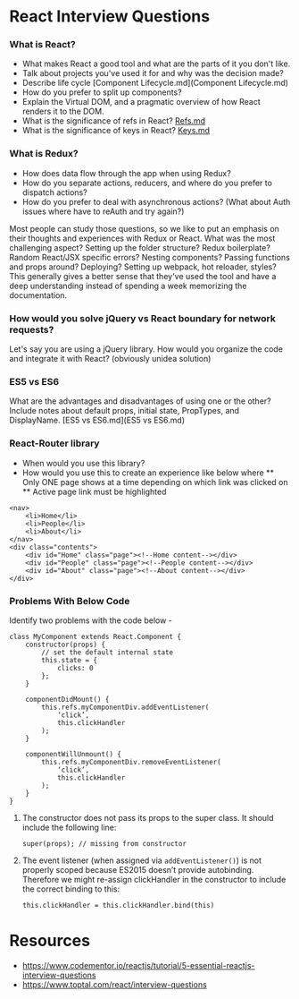 # React Interview Questions

### What is React?  

* What makes React a good tool and what are the parts of it you don't like.
* Talk about projects you've used it for and why was the decision made?
* Describe life cycle [Component Lifecycle.md](Component Lifecycle.md)
* How do you prefer to split up components?
* Explain the Virtual DOM, and a pragmatic overview of how React renders it to the DOM.
* What is the significance of refs in React? [Refs.md](Refs.md)
* What is the significance of keys in React? [Keys.md](Keys.md)

### What is Redux?

* How does data flow through the app when using Redux?
* How do you separate actions, reducers, and where do you prefer to dispatch actions? 
* How do you prefer to deal with asynchronous actions? (What about Auth issues where have to reAuth and try again?)

Most people can study those questions, so we like to put an emphasis on their thoughts and experiences with Redux or React. What was the most challenging aspect? Setting up the folder structure? Redux boilerplate? Random React/JSX specific errors? Nesting components? Passing functions and props around? Deploying? Setting up webpack, hot reloader, styles? This generally gives a better sense that they've used the tool and have a deep understanding instead of spending a week memorizing the documentation.

### How would you solve jQuery vs React boundary for network requests?

Let's say you are using a jQuery library.  How would you organize the code and integrate it with React?  (obviously unidea solution)

### ES5 vs ES6

What are the advantages and disadvantages of using one or the other? Include notes about default props, initial state, PropTypes, and DisplayName. [ES5 vs ES6.md](ES5 vs ES6.md)

### React-Router library

* When would you use this library?
* How would you use this to create an experience like below where 
** Only ONE page shows at a time depending on which link was clicked on
** Active page link must be highlighted

```
<nav>
	<li>Home</li>
	<li>People</li>
	<li>About</li>
</nav>
<div class="contents">
	<div id="Home" class="page"><!--Home content--></div>
	<div id="People" class="page"><!--People content--></div>
	<div id="About" class="page"><!--About content--></div>
</div>

```

### Problems With Below Code

Identify two problems with the code below - 

```
class MyComponent extends React.Component {
    constructor(props) {
        // set the default internal state
        this.state = {
            clicks: 0
        };
    }

    componentDidMount() {
        this.refs.myComponentDiv.addEventListener(
            ‘click’, 
            this.clickHandler
        );
    }

    componentWillUnmount() {
        this.refs.myComponentDiv.removeEventListener(
            ‘click’, 
            this.clickHandler
        );
    }
}
 ```

1. The constructor does not pass its props to the super class. It should include the following line:

    ```super(props); // missing from constructor```

2. The event listener (when assigned via ```addEventListener()```) is not properly scoped because ES2015 doesn’t provide autobinding. Therefore we might re-assign clickHandler in the constructor to include the correct binding to this:

    ```this.clickHandler = this.clickHandler.bind(this)``` 


# Resources

* https://www.codementor.io/reactjs/tutorial/5-essential-reactjs-interview-questions
* https://www.toptal.com/react/interview-questions